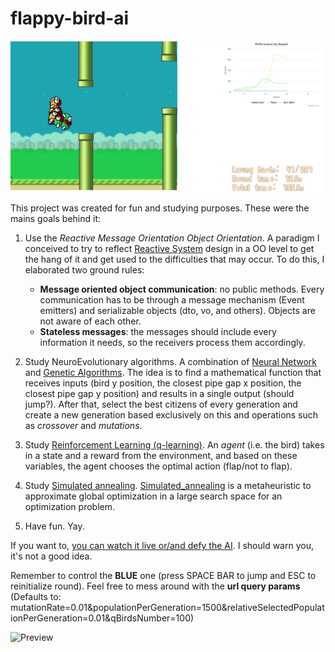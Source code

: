 # flappy-bird-ai

![screenshot](./screenshot.png)

This project was created for fun and studying purposes.
These were the mains goals behind it:

1. Use the _Reactive Message Orientation Object Orientation_. A paradigm I conceived to try to reflect [Reactive System](https://www.reactivemanifesto.org/) design in a OO level to get the hang of it and get used to the difficulties that may occur.
    To do this, I elaborated two ground rules:

    - __Message oriented object communication__: no public methods. Every communication has to be through a message mechanism (Event emitters) and serializable objects (dto, vo, and others). Objects are not aware of each other.
    - __Stateless messages__: the messages should include every information it needs, so the receivers process them accordingly.

1. Study NeuroEvolutionary algorithms. A combination of [Neural Network](./src/ai/neural-network.ts) and [Genetic Algorithms](./src/ai/genetic-algorithm.ts). The idea is to find a mathematical function that receives inputs (bird y position, the closest pipe gap x position, the closest pipe gap y position) and results in a single output (should jump?). After that, select the best citizens of every generation and create a new generation based exclusively on this and operations such as _crossover_ and _mutations_.

1. Study [Reinforcement Learning (q-learning)](./src/actors/birds/bird-q.ts). An _agent_ (i.e. the bird) takes in a state and a reward from the environment, and based on these variables, the agent chooses the optimal action (flap/not to flap).

1. Study [Simulated annealing](./src/ai/simulated-annealing-algorithm.ts). [Simulated_annealing](https://en.wikipedia.org/wiki/Simulated_annealing) is a metaheuristic to approximate global optimization in a large search space for an optimization problem.

1. Have fun. Yay.

If you want to, [you can watch it live or/and defy the AI](https://virgs.github.io/flappy-bird-ai?mutationRate=0.01&populationPerGeneration=1500&relativeSelectedPopulationPerGeneration=0.01&qBirdsNumber=100). I should warn you, it's not a good idea.

Remember to control the __BLUE__ one (press SPACE BAR to jump and ESC to reinitialize round). Feel free to mess around with the __url query params__ (Defaults to: mutationRate=0.01&populationPerGeneration=1500&relativeSelectedPopulationPerGeneration=0.01&qBirdsNumber=100)

![Preview](./preview.gif)
